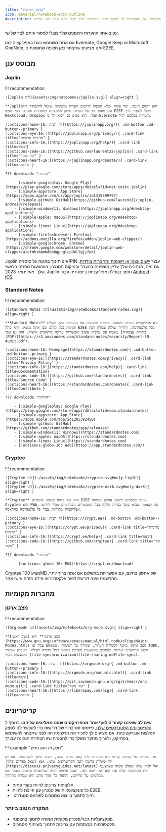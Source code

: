 ```yaml
---
title: "פנקס רשימות"
icon: material/notebook-edit-outline
description: אפליקציות רישום רשימות-מוצפנות אלו מאפשרות לך לעקוב אחר הרשימות שלך מבלי לתת אותן לצד שלישי.
---
```


עקוב אחר ההערות והיומנים שלך מבלי למסור אותם לצד שלישי.

אם אתה משתמש כעת באפליקציה כמו Evernote, Google Keep או Microsoft OneNote, אנו מציעים שתבחר כאן חלופה שתומכת ב-E2EE.

## מבוסס ענן

### Joplin

!!! recommendation

    ![Joplin לוגו](assets/img/notebooks/joplin.svg){ align=right }
    
    **Joplin** הוא יישום חינמי, קוד פתוח ומלא תכונות לרישום הערות ומשימות שיכול להתמודד עם מספר רב של הערות סימון מאורגנים במחברות ותגים. הוא מציע E2EE ויכול לסנכרן דרך Nextcloud, Dropbox ועוד. הוא מציע גם ייבוא קל מ-Evernote והערות בטקסט רגיל.
    
    [:octicons-home-16: דף הבית](https://joplinapp.org/){ .md-button .md-button--primary }
    [:octicons-eye-16:](https://joplinapp.org/privacy/){ .card-link title="מדיניות פרטיות" }
    [:octicons-info-16:](https://joplinapp.org/help/){ .card-link title=תיעוד}
    [:octicons-code-16:](https://github.com/laurent22/joplin){ .card-link title="קוד מקור" }
    [:octicons-heart-16:](https://joplinapp.org/donate/){ .card-link title=לתרומה }
    
    ??? downloads "הורדות"
    
        - [:simple-googleplay: Google Play](https://play.google.com/store/apps/details?id=net.cozic.joplin)
        - [:simple-appstore: App Store](https://apps.apple.com/us/app/joplin/id1315599797)
        - [:simple-github: GitHub](https://github.com/laurent22/joplin-android/releases)
        - [:simple-windows11: Windows](https://joplinapp.org/#desktop-applications)
        - [:simple-apple: macOS](https://joplinapp.org/#desktop-applications)
        - [:simple-linux: Linux](https://joplinapp.org/#desktop-applications)
        - [:simple-firefoxbrowser: Firefox](https://addons.mozilla.org/firefox/addon/joplin-web-clipper/)
        - [:simple-googlechrome: Chrome](https://chrome.google.com/webstore/detail/joplin-web-clipper/alofnhikmmkdbbbgpnglcpdollgjjfek)

Joplin אינו תומך בהגנה על סיסמה/PIN עבור [יישום עצמו או רשימות ומחברות בודדות](https://github.com/laurent22/joplin/issues/289). עם זאת, הנתונים שלך עדיין מוצפנים במעבר ובמיקום הסנכרון באמצעות מפתח הראשי שלך. מאז ינואר 2023, Joplin תומך בנעילת אפליקציות ביומטריה עבור [Android](https://joplinapp.org/changelog_android/#android-v2-10-3-https-github-com-laurent22-joplin-releases-tag-android-v2-10-3-pre-release-2023-01-05t11-29-06z) ו-[iOS](https://joplinapp.org/changelog_ios/#ios-v12-10-2-https-github-com-laurent22-joplin-releases-tag-ios-v12-10-2-2023-01-20t17-41-13z).

### Standard Notes

!!! recommendation

    ![Standard Notes לוגו](assets/img/notebooks/standard-notes.svg){ align=right }
    
    **Standard Notes** היא אפליקציית הערות פשוטה ופרטית שהופכת את ההערות שלך לקלות וזמינות בכל מקום שבו אתה נמצא. הוא כולל E2EE בכל פלטפורמה, וחוויית שולחן עבודה רבת עוצמה עם ערכות עיצוב ואפשריות עריכה מותאמים אישית. הוא גם עבר [ביקורת עצמאית (PDF)](https://s3.amazonaws.com/standard-notes/security/Report-SN-Audit.pdf).
    
    [:octicons-home-16: Homepage](https://standardnotes.com){ .md-button .md-button--primary }
    [:octicons-eye-16:](https://standardnotes.com/privacy){ .card-link title="Privacy Policy" }
    [:octicons-info-16:](https://standardnotes.com/help){ .card-link title=Documentation}
    [:octicons-code-16:](https://github.com/standardnotes){ .card-link title="Source Code" }
    [:octicons-heart-16:](https://standardnotes.com/donate){ .card-link title=Contribute }
    
    ??? downloads "הורדות"
    
        - [:simple-googleplay: Google Play](https://play.google.com/store/apps/details?id=com.standardnotes)
        - [:simple-appstore: App Store](https://apps.apple.com/app/id1285392450)
        - [:simple-github: GitHub](https://github.com/standardnotes/app/releases)
        - [:simple-windows11: Windows](https://standardnotes.com)
        - [:simple-apple: macOS](https://standardnotes.com)
        - [:simple-linux: Linux](https://standardnotes.com)
        - [:octicons-globe-16: Web](https://app.standardnotes.com/)

### Cryptee

!!! recommendation

    ![Cryptee לוגו](./assets/img/notebooks/cryptee.svg#only-light){ align=right }
    ![Cryptee לוגו](./assets/img/notebooks/cryptee-dark.svg#only-dark){ align=right }
    
    **Cryptee** הוא קוד פתוח מבוסס אינטרנט E2EE עורך מסמכים ויישום אחסון תמונות. Cryptee הוא PWA, מה שאומר שהוא עובד בצורה חלקה בכל המכשירים המודרניים מבלי לדרוש אפליקציות מקוריות עבור כל פלטפורמה בהתאמה.
    
    [:octicons-home-16: דף הבית](https://crypt.ee){ .md-button .md-button--primary }
    [:octicons-eye-16:](https://crypt.ee/privacy){ .card-link title="מדיניות פרטיות" }
    [:octicons-info-16:](https://crypt.ee/help){ .card-link title=תיעוד}
    [:octicons-code-16:](https://github.com/cryptee){ .card-link title="קוד מקור" }
    
    ??? downloads "הורדות"
    
        - [:octicons-globe-16: PWA](https://crypt.ee/download)

Cryptee מציע 100MB של אחסון בחינם, עם אפשרויות בתשלום אם אתה צריך יותר. ההרשמה אינה דורשת דואר אלקטרוני או מידע מזהה אישי אחר.

## מחברות מקומיות

### מצב ארגון

!!! recommendation

    ![Org-mode לוגו](assets/img/notebooks/org-mode.svg){ align=right }
    
    **מצב ארגוני** הוא [מצב ראשי](https://www.gnu.org/software/emacs/manual/html_node/elisp/Major-Modes.html) עבור גנו Emacs. מצב ארגוני מיועד לשמירת הערות, שמירה על רשימות TODO, תכנון פרויקטים ועריכת מסמכים באמצעות מערכת טקסט רגיל מהירה ויעילה. סינכרון אפשרי באמצעות הכלי [file synchronization](file-sharing.md#file-sync).
    
    [:octicons-home-16: דף הבית](https://orgmode.org){ .md-button .md-button--primary }
    [:octicons-info-16:](https://orgmode.org/manuals.html){ .card-link title=תיעוד}
    [:octicons-code-16:](https://git.savannah.gnu.org/cgit/emacs/org-mode.git){ .card-link title="קוד מקור" }
    [:octicons-heart-16:](https://liberapay.com/bzg){ .card-link title=לתרומה }

## קריטריונים

**שים לב שאיננו קשורים לאף אחד מהפרויקטים שאנו ממליצים עליהם.** בנוסף ל [הקריטריונים הסטנדרטיים שלנו](about/criteria.md), פיתחנו סט ברור של דרישות כדי לאפשר לנו לספק המלצות אובייקטיביות. אנו מציעים לך להכיר את הרשימה הזו לפני שתבחר להשתמש בפרויקט, ולערוך מחקר משלך כדי להבטיח שזו הבחירה הנכונה עבורך.

!!! example "חלק זה הוא חדש"

    אנו עובדים על קביעת קריטריונים מוגדרים לכל קטע באתר שלנו, והדבר עשוי להשתנות. אם יש לך שאלות כלשהן לגבי הקריטריונים שלנו, אנא [שאל בפורום שלנו](https://discuss.privacyguides.net/latest) ואל תניח שלא שקלנו משהו כשהצענו את ההמלצות שלנו אם הוא לא רשום כאן. ישנם גורמים רבים שנחשבים ונדונים כאשר אנו ממליצים על פרויקט, ותיעוד כל אחד מהם הוא עבודה בתהליך.

- הלקוחות צריכים להיות בקוד פתוח.
- כל פונקציונליות של סנכרון ענן חייבת להיות E2EE.
- חייב לתמוך בייצוא מסמכים לפורמט סטנדרטי.

### המקרה הטוב ביותר

- פונקציונליות גיבוי/סנכרון מקומית אמורה לתמוך בהצפנה.
- פלטפורמות מבוססות ענן צריכות לתמוך בשיתוף מסמכים.
